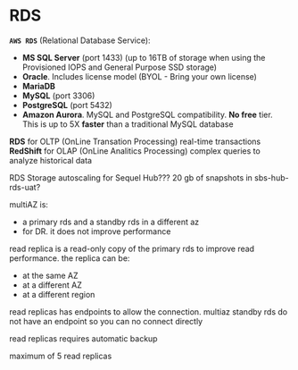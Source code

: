 # RDS

**`AWS RDS`** (Relational Database Service): 

* **MS SQL Server** (port 1433) (up to 16TB of storage when using the Provisioned IOPS and General Purpose SSD storage)
* **Oracle**. Includes license model (BYOL - Bring your own license)
* **MariaDB**
* **MySQL** (port 3306)
* **PostgreSQL** (port 5432)
* **Amazon Aurora**. MySQL and PostgreSQL compatibility. **No free** tier. This is up to 5X **faster** than a traditional MySQL database

**RDS** for OLTP (OnLine Transation Processing) real-time transactions
**RedShift** for OLAP (OnLine Analitics Processing) complex queries to analyze historical data

RDS Storage autoscaling for Sequel Hub???
20 gb of snapshots in sbs-hub-rds-uat?

multiAZ is:

* a primary rds and a standby rds in a different az
* for DR. it does not improve performance

read replica is a read-only copy of the primary rds to improve read performance. the replica can be:

* at the same AZ
* at a different AZ
* at a different region

read replicas has endpoints to allow the connection. multiaz standby rds do not have an endpoint so you can no connect directly

read replicas requires automatic backup

maximum of 5 read replicas